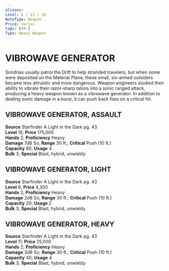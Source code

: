 ```yaml
---
aliases: 
Level: 6 / 11 / 16
NoteType: Weapon
Price: varies
tags: [49:]
Type: Heavy Weapon
---
```

# VIBROWAVE GENERATOR
Sondrias usually patrol the Drift to help stranded travelers, but when some were deposited on the Material Plane, these small, six-armed outsiders became less altruistic and more dangerous. Weapon engineers studied their ability to vibrate their razor-sharp talons into a sonic ranged attack, producing a heavy weapon known as a vibrowave generator. In addition to dealing sonic damage in a burst, it can push back foes on a critical hit.  

## VIBROWAVE GENERATOR, ASSAULT

**Source** Starfinder A Light in the Dark pg. 43  
**Level** 16; **Price** 175,000  
**Hands** 2; **Proficiency** Heavy  
**Damage** 7d8 So; **Range** 30 ft.; **Critical** Push (10 ft.)  
**Capacity** 80; **Usage** 4  
**Bulk** 3; **Special** Blast, hybrid, unwieldy

## VIBROWAVE GENERATOR, LIGHT

**Source** Starfinder A Light in the Dark pg. 43  
**Level** 6; **Price** 4,300  
**Hands** 2; **Proficiency** Heavy  
**Damage** 2d8 So; **Range** 30 ft.; **Critical** Push (10 ft.)  
**Capacity** 20; **Usage** 2  
**Bulk** 3; **Special** Blast, hybrid, unwieldy

## VIBROWAVE GENERATOR, HEAVY

**Source** Starfinder A Light in the Dark pg. 43  
**Level** 11; **Price** 25,000  
**Hands** 2; **Proficiency** Heavy  
**Damage** 3d8 So; **Range** 30 ft.; **Critical** Push (10 ft.)  
**Capacity** 40; **Usage** 4  
**Bulk** 3; **Special** Blast, hybrid, unwieldy